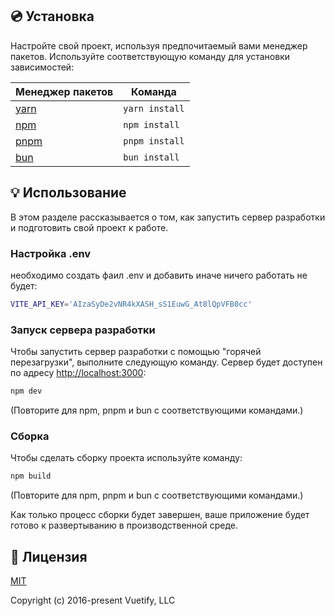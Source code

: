 ## 💿 Установка

Настройте свой проект, используя предпочитаемый вами менеджер пакетов. Используйте соответствующую команду для установки зависимостей:

| Менеджер пакетов                                              | Команда        |
|---------------------------------------------------------------|----------------|
| [yarn](https://yarnpkg.com/getting-started)                   | `yarn install` |
| [npm](https://docs.npmjs.com/cli/v7/commands/npm-install)     | `npm install`  |
| [pnpm](https://pnpm.io/installation)                          | `pnpm install` |
| [bun](https://bun.sh/#getting-started)                        | `bun install`  |


## 💡 Использование

В этом разделе рассказывается о том, как запустить сервер разработки и подготовить свой проект к работе.

### Настройка .env

необходимо создать фаил .env и добавить иначе ничего работать не будет:

```bash
VITE_API_KEY='AIzaSyDe2vNR4kXASH_sS1EuwG_At8lQpVFB0cc'
```

### Запуск сервера разработки

Чтобы запустить сервер разработки с помощью "горячей перезагрузки", выполните следующую команду. Сервер будет доступен по адресу [http://localhost:3000](http://localhost:3000):

```bash
npm dev
```

(Повторите для npm, pnpm и bun с соответствующими командами.)

### Сборка

Чтобы сделать сборку проекта используйте команду:

```bash
npm build
```

(Повторите для npm, pnpm и bun с соответствующими командами.)

Как только процесс сборки будет завершен, ваше приложение будет готово к развертыванию в производственной среде.

## 📑 Лицензия
[MIT](http://opensource.org/licenses/MIT)

Copyright (c) 2016-present Vuetify, LLC
